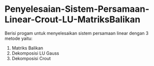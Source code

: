 # Penyelesaian-Sistem-Persamaan-Linear-Crout-LU-MatriksBalikan
Berisi progam untuk menyelesaikan sistem persamaan linear dengan 3 metode yaitu:
1. Matriks Balikan
2. Dekomposisi LU Gauss
3. Dekomposisi Crout
